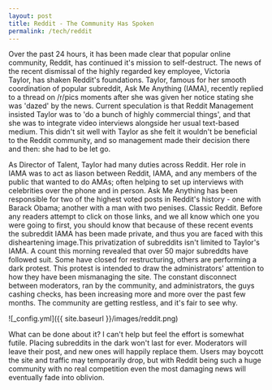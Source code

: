 ```yaml
---
layout: post
title: Reddit - The Community Has Spoken
permalink: /tech/reddit
---
```


Over the past 24 hours, it has been made clear that popular online community, Reddit, has continued it's mission to self-destruct. The news of the recent dismissal of the highly regarded key employee, Victoria Taylor, has shaken Reddit's foundations. Taylor, famous for her smooth coordination of popular subreddit, Ask Me Anything (IAMA), recently replied to a thread on /r/pics moments after she was given her notice stating she was 'dazed' by the news. Current speculation is that Reddit Management insisted Taylor was to 'do a bunch of highly commercial things', and that she was to integrate video interviews alongside her usual text-based medium. This didn't sit well with Taylor as she felt it wouldn't be beneficial to the Reddit community, and so management made their decision there and then: she had to be let go.

As Director of Talent, Taylor had many duties across Reddit. Her role in IAMA was to act as liason between Reddit, IAMA, and any members of the public that wanted to do AMAs; often helping to set up interviews with celebrities over the phone and in person. Ask Me Anything has been responsible for two of the highest voted posts in Reddit's history - one with Barack Obama; another with a man with two penises. Classic Reddit. Before any readers attempt to click on those links, and we all know which one you were going to first, you should know that because of these recent events the subreddit IAMA has been made private, and thus you are faced with this disheartening image.This privatization of subreddits isn't limited to Taylor's IAMA. A count this morning revealed that over 50 major subreddts have followed suit. Some have closed for restructuring, others are performing a dark protest. This protest is intended to draw the administrators' attention to how they have been mismanaging the site. The constant disconnect between moderators, ran by the community, and administrators, the guys cashing checks, has been increasing more and more over the past few months. The community are getting restless, and it's fair to see why.

![_config.yml]({{ site.baseurl }}/images/reddit.png)

What can be done about it? I can't help but feel the effort is somewhat futile. Placing subreddits in the dark won't last for ever. Moderators will leave their post, and new ones will happily replace them. Users may boycott the site and traffic may temporarily drop, but with Reddit being such a huge community with no real competition even the most damaging news will eventually fade into oblivion.
